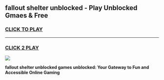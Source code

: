 
## fallout shelter unblocked - Play Unblocked Gmaes & Free
<h3>
<a href="https://news.freeplayer.one?title=fallout_shelter_unblocked&ref=16F">CLICK TO PLAY</a></h3>
<hr>

<h3>
<a href="https://news.freeplayer.one?title=fallout_shelter_unblocked&ref=16F">CLICK 2 PLAY</a>
  
</h3>

<a href="https://news.freeplayer.one?title=fallout_shelter_unblocked&ref=16F/"><img src="https://clearcache.store/games.png"></a>


**fallout shelter unblocked games unblocked: Your Gateway to Fun and Accessible Online Gaming**
